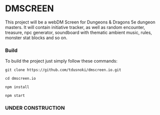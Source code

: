 # DMSCREEN
This project will be a webDM Screen for Dungeons & Dragons 5e dungeon masters. It will contain initiative tracker, as well as random encounter, treasure, npc generator, soundboard with thematic ambient music, rules, monster stat blocks and so on.

### Build
To build the project just simply follow these commands:
```
git clone https://github.com/tdusnoki/dmscreen.io.git
```
```
cd dmscreen.io
```
```
npm install
```
```
npm start
```

### UNDER CONSTRUCTION